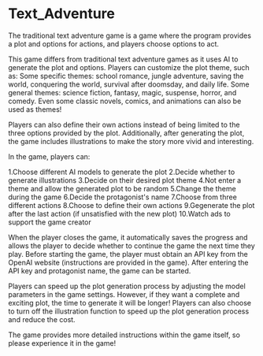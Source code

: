 # Text_Adventure

The traditional text adventure game is a game where the program provides a plot and options for actions, and players choose options to act.

This game differs from traditional text adventure games as it uses AI to generate the plot and options. Players can customize the plot theme, such as:
Some specific themes: school romance, jungle adventure, saving the world, conquering the world, survival after doomsday, and daily life.
Some general themes: science fiction, fantasy, magic, suspense, horror, and comedy.
Even some classic novels, comics, and animations can also be used as themes!

Players can also define their own actions instead of being limited to the three options provided by the plot. Additionally, after generating the plot, the game includes illustrations to make the story more vivid and interesting.

In the game, players can:

1.Choose different AI models to generate the plot
2.Decide whether to generate illustrations
3.Decide on their desired plot theme
4.Not enter a theme and allow the generated plot to be random
5.Change the theme during the game
6.Decide the protagonist's name
7.Choose from three different actions
8.Choose to define their own actions
9.Gegenerate the plot after the last action (if unsatisfied with the new plot)
10.Watch ads to support the game creator

When the player closes the game, it automatically saves the progress and allows the player to decide whether to continue the game the next time they play. Before starting the game, the player must obtain an API key from the OpenAI website (instructions are provided in the game). After entering the API key and protagonist name, the game can be started.

Players can speed up the plot generation process by adjusting the model parameters in the game settings. However, if they want a complete and exciting plot, the time to generate it will be longer! Players can also choose to turn off the illustration function to speed up the plot generation process and reduce the cost.

The game provides more detailed instructions within the game itself, so please experience it in the game!
